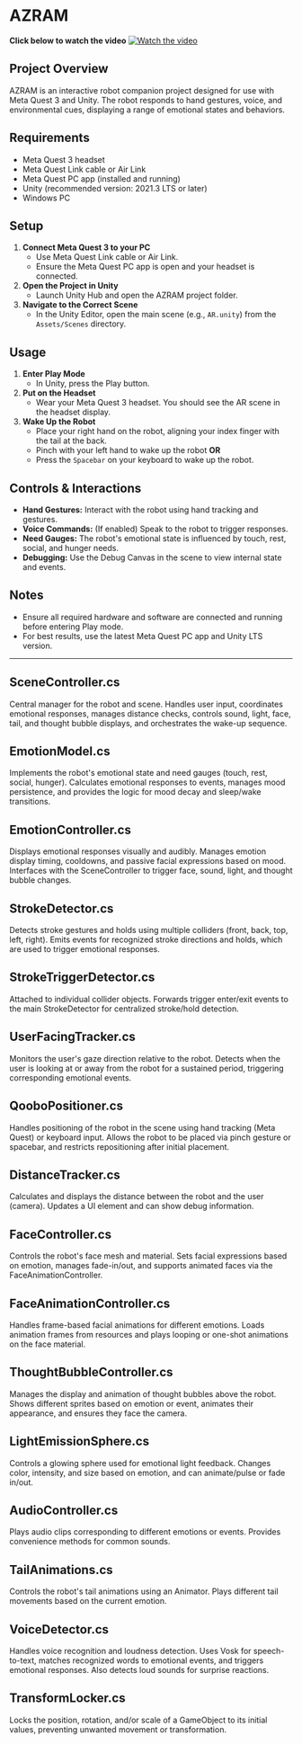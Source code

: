 # AZRAM

<b>Click below to watch the video</b>
[![Watch the video](https://img.youtube.com/vi/SVHohefeliU/maxresdefault.jpg)](https://youtu.be/SVHohefeliU)

## Project Overview
AZRAM is an interactive robot companion project designed for use with Meta Quest 3 and Unity. The robot responds to hand gestures, voice, and environmental cues, displaying a range of emotional states and behaviors.

## Requirements
- Meta Quest 3 headset
- Meta Quest Link cable or Air Link
- Meta Quest PC app (installed and running)
- Unity (recommended version: 2021.3 LTS or later)
- Windows PC

## Setup
1. **Connect Meta Quest 3 to your PC**
   - Use Meta Quest Link cable or Air Link.
   - Ensure the Meta Quest PC app is open and your headset is connected.
2. **Open the Project in Unity**
   - Launch Unity Hub and open the AZRAM project folder.
3. **Navigate to the Correct Scene**
   - In the Unity Editor, open the main scene (e.g., `AR.unity`) from the `Assets/Scenes` directory.

## Usage
1. **Enter Play Mode**
   - In Unity, press the Play button.
2. **Put on the Headset**
   - Wear your Meta Quest 3 headset. You should see the AR scene in the headset display.
3. **Wake Up the Robot**
   - Place your right hand on the robot, aligning your index finger with the tail at the back.
   - Pinch with your left hand to wake up the robot **OR**
   - Press the `Spacebar` on your keyboard to wake up the robot.

## Controls & Interactions
- **Hand Gestures:** Interact with the robot using hand tracking and gestures.
- **Voice Commands:** (If enabled) Speak to the robot to trigger responses.
- **Need Gauges:** The robot's emotional state is influenced by touch, rest, social, and hunger needs.
- **Debugging:** Use the Debug Canvas in the scene to view internal state and events.

## Notes
- Ensure all required hardware and software are connected and running before entering Play mode.
- For best results, use the latest Meta Quest PC app and Unity LTS version.

---
## SceneController.cs
Central manager for the robot and scene. Handles user input, coordinates emotional responses, manages distance checks, controls sound, light, face, tail, and thought bubble displays, and orchestrates the wake-up sequence.

## EmotionModel.cs
Implements the robot's emotional state and need gauges (touch, rest, social, hunger). Calculates emotional responses to events, manages mood persistence, and provides the logic for mood decay and sleep/wake transitions.

## EmotionController.cs
Displays emotional responses visually and audibly. Manages emotion display timing, cooldowns, and passive facial expressions based on mood. Interfaces with the SceneController to trigger face, sound, light, and thought bubble changes.

## StrokeDetector.cs
Detects stroke gestures and holds using multiple colliders (front, back, top, left, right). Emits events for recognized stroke directions and holds, which are used to trigger emotional responses.

## StrokeTriggerDetector.cs
Attached to individual collider objects. Forwards trigger enter/exit events to the main StrokeDetector for centralized stroke/hold detection.

## UserFacingTracker.cs
Monitors the user's gaze direction relative to the robot. Detects when the user is looking at or away from the robot for a sustained period, triggering corresponding emotional events.

## QooboPositioner.cs
Handles positioning of the robot in the scene using hand tracking (Meta Quest) or keyboard input. Allows the robot to be placed via pinch gesture or spacebar, and restricts repositioning after initial placement.

## DistanceTracker.cs
Calculates and displays the distance between the robot and the user (camera). Updates a UI element and can show debug information.

## FaceController.cs
Controls the robot's face mesh and material. Sets facial expressions based on emotion, manages fade-in/out, and supports animated faces via the FaceAnimationController.

## FaceAnimationController.cs
Handles frame-based facial animations for different emotions. Loads animation frames from resources and plays looping or one-shot animations on the face material.

## ThoughtBubbleController.cs
Manages the display and animation of thought bubbles above the robot. Shows different sprites based on emotion or event, animates their appearance, and ensures they face the camera.

## LightEmissionSphere.cs
Controls a glowing sphere used for emotional light feedback. Changes color, intensity, and size based on emotion, and can animate/pulse or fade in/out.

## AudioController.cs
Plays audio clips corresponding to different emotions or events. Provides convenience methods for common sounds.

## TailAnimations.cs
Controls the robot's tail animations using an Animator. Plays different tail movements based on the current emotion.

## VoiceDetector.cs
Handles voice recognition and loudness detection. Uses Vosk for speech-to-text, matches recognized words to emotional events, and triggers emotional responses. Also detects loud sounds for surprise reactions.

## TransformLocker.cs
Locks the position, rotation, and/or scale of a GameObject to its initial values, preventing unwanted movement or transformation.

